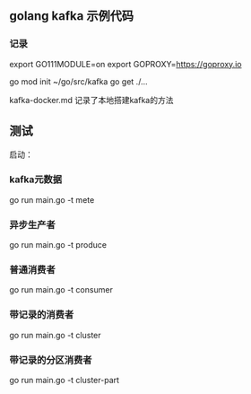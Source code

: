 ## golang kafka 示例代码

### 记录

export GO111MODULE=on
export GOPROXY=https://goproxy.io


go mod init ~/go/src/kafka
go get ./...

kafka-docker.md 记录了本地搭建kafka的方法

## 测试
启动：

### kafka元数据
go run main.go -t mete

### 异步生产者
go run main.go -t produce

### 普通消费者
go run main.go -t consumer

### 带记录的消费者
go run main.go -t cluster

### 带记录的分区消费者
go run main.go -t cluster-part
